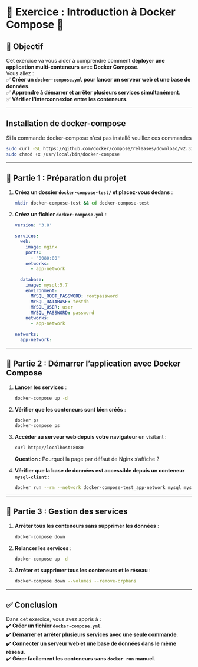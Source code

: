 

# **📝 Exercice : Introduction à Docker Compose 🚀**

## **📌 Objectif**
Cet exercice va vous aider à comprendre comment **déployer une application multi-conteneurs** avec **Docker Compose**.  
Vous allez :  
✅ **Créer un `docker-compose.yml` pour lancer un serveur web et une base de données**.  
✅ **Apprendre à démarrer et arrêter plusieurs services simultanément**.  
✅ **Vérifier l’interconnexion entre les conteneurs**.  

---
## **Installation de docker-compose**

Si la commande docker-compose n'est pas installé veuillez ces commandes

```sh
sudo curl -SL https://github.com/docker/compose/releases/download/v2.33.1/docker-compose-linux-x86_64 -o /usr/local/bin/docker-compose
sudo chmod +x /usr/local/bin/docker-compose
```

---

## **🎯 Partie 1 : Préparation du projet**
1. **Créez un dossier `docker-compose-test/` et placez-vous dedans** :
   ```sh
   mkdir docker-compose-test && cd docker-compose-test
   ```
2. **Créez un fichier `docker-compose.yml`** :
   ```yaml
   version: '3.8'

   services:
     web:
       image: nginx
       ports:
         - "8080:80"
       networks:
         - app-network

     database:
       image: mysql:5.7
       environment:
         MYSQL_ROOT_PASSWORD: rootpassword
         MYSQL_DATABASE: testdb
         MYSQL_USER: user
         MYSQL_PASSWORD: password
       networks:
         - app-network

   networks:
     app-network:
   ```

---

## **🎯 Partie 2 : Démarrer l’application avec Docker Compose**
1. **Lancer les services** :
   ```sh
   docker-compose up -d
   ```
2. **Vérifier que les conteneurs sont bien créés** :
   ```sh
   docker ps
   docker-compose ps
   ```
3. **Accéder au serveur web depuis votre navigateur** en visitant :  
   ```sh
   curl http://localhost:8080
   ```
   **Question :** Pourquoi la page par défaut de Nginx s’affiche ?

4. **Vérifier que la base de données est accessible depuis un conteneur `mysql-client`** :
   ```sh
   docker run --rm --network docker-compose-test_app-network mysql mysql -h database -u user -ppassword -e "SHOW DATABASES;"
   ```

---

## **🎯 Partie 3 : Gestion des services**
1. **Arrêter tous les conteneurs sans supprimer les données** :
   ```sh
   docker-compose down
   ```
2. **Relancer les services** :
   ```sh
   docker-compose up -d
   ```
3. **Arrêter et supprimer tous les conteneurs et le réseau** :
   ```sh
   docker-compose down --volumes --remove-orphans
   ```

---

## **✅ Conclusion**
Dans cet exercice, vous avez appris à :  
✔️ **Créer un fichier `docker-compose.yml`**.  
✔️ **Démarrer et arrêter plusieurs services avec une seule commande**.  
✔️ **Connecter un serveur web et une base de données dans le même réseau**.  
✔️ **Gérer facilement les conteneurs sans `docker run` manuel**.  



